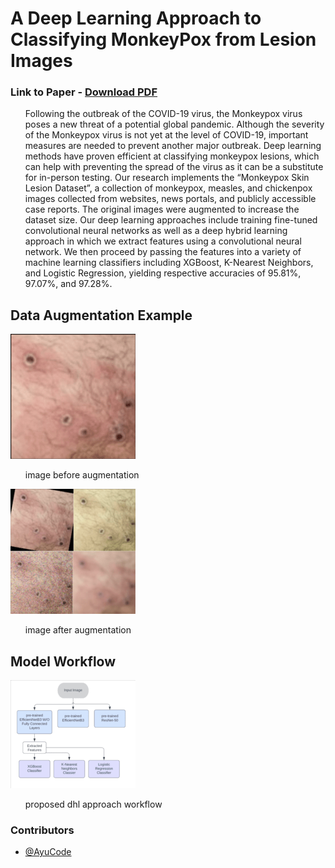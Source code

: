 # A Deep Learning Approach to Classifying MonkeyPox from Lesion Images

### Link to Paper - [Download PDF](docs/paper.pdf)

<ul>
Following the outbreak of the COVID-19 virus, the Monkeypox virus poses a new threat of a potential global
pandemic. Although the severity of the Monkeypox virus is not yet at the level of COVID-19, important
measures are needed to prevent another major outbreak. Deep learning methods have proven efficient at
classifying monkeypox lesions, which can help with preventing the spread of the virus as it can be a substitute
for in-person testing. Our research implements the “Monkeypox Skin Lesion Dataset”, a collection of
monkeypox, measles, and chickenpox images collected from websites, news portals, and publicly accessible
case reports. The original images were augmented to increase the dataset size. Our deep learning approaches
include training fine-tuned convolutional neural networks as well as a deep hybrid learning approach in which
we extract features using a convolutional neural network. We then proceed by passing the features into a variety
of machine learning classifiers including XGBoost, K-Nearest Neighbors, and Logistic Regression, yielding
respective accuracies of 95.81%, 97.07%, and 97.28%.
</ul>


## Data Augmentation Example
![](images/before.png)

<ul>
image before augmentation
</ul>


![](images/after.png)

<ul>
image after augmentation
</ul>

## Model Workflow

![](images/workflow.png)
<ul>
proposed dhl approach workflow
</ul>

### Contributors

- [@AyuCode](https://github.com/AyuCode)



